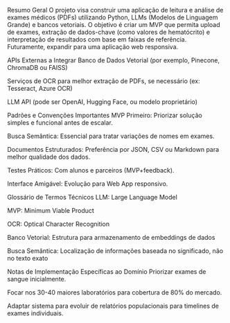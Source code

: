 Resumo Geral
O projeto visa construir uma aplicação de leitura e análise de exames médicos (PDFs) utilizando Python, LLMs (Modelos de Linguagem Grande) e bancos vetoriais. O objetivo é criar um MVP que permita upload de exames, extração de dados-chave (como valores de hematócrito) e interpretação de resultados com base em faixas de referência. Futuramente, expandir para uma aplicação web responsiva.

APIs Externas a Integrar
Banco de Dados Vetorial (por exemplo, Pinecone, ChromaDB ou FAISS)

Serviços de OCR para melhor extração de PDFs, se necessário (ex: Tesseract, Azure OCR)

LLM API (pode ser OpenAI, Hugging Face, ou modelo proprietário)

Padrões e Convenções Importantes
MVP Primeiro: Priorizar solução simples e funcional antes de escalar.

Busca Semântica: Essencial para tratar variações de nomes em exames.

Documentos Estruturados: Preferência por JSON, CSV ou Markdown para melhor qualidade dos dados.

Testes Práticos: Com alunos e parceiros (MVP+feedback).

Interface Amigável: Evolução para Web App responsivo.

Glossário de Termos Técnicos
LLM: Large Language Model

MVP: Minimum Viable Product

OCR: Optical Character Recognition

Banco Vetorial: Estrutura para armazenamento de embeddings de dados

Busca Semântica: Localização de informações baseada no significado, não no texto exato

Notas de Implementação Específicas ao Domínio
Priorizar exames de sangue inicialmente.

Focar nos 30-40 maiores laboratórios para cobertura de 80% do mercado.

Adaptar sistema para evoluir de relatórios populacionais para timelines de exames individuais.

